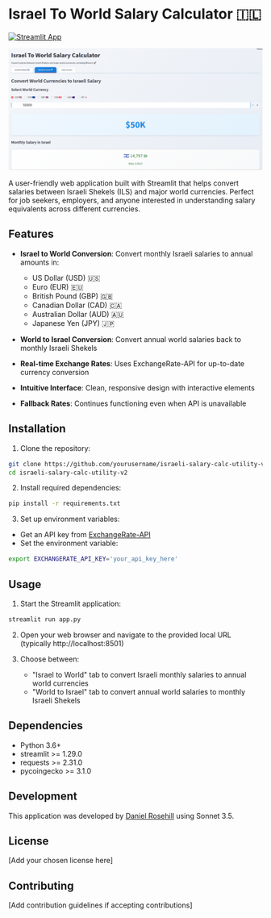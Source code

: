 # Israel To World Salary Calculator 🇮🇱

[![Streamlit App](https://static.streamlit.io/badges/streamlit_badge_black_white.svg)](https://israelisalaryconverter.streamlit.app/)

![alt text](screenshots/1.png)

A user-friendly web application built with Streamlit that helps convert salaries between Israeli Shekels (ILS) and major world currencies. Perfect for job seekers, employers, and anyone interested in understanding salary equivalents across different currencies.

## Features

- **Israel to World Conversion**: Convert monthly Israeli salaries to annual amounts in:
  - US Dollar (USD) 🇺🇸
  - Euro (EUR) 🇪🇺
  - British Pound (GBP) 🇬🇧
  - Canadian Dollar (CAD) 🇨🇦
  - Australian Dollar (AUD) 🇦🇺
  - Japanese Yen (JPY) 🇯🇵

- **World to Israel Conversion**: Convert annual world salaries back to monthly Israeli Shekels
- **Real-time Exchange Rates**: Uses ExchangeRate-API for up-to-date currency conversion
- **Intuitive Interface**: Clean, responsive design with interactive elements
- **Fallback Rates**: Continues functioning even when API is unavailable

## Installation

1. Clone the repository:
```bash
git clone https://github.com/yourusername/israeli-salary-calc-utility-v2.git
cd israeli-salary-calc-utility-v2
```

2. Install required dependencies:
```bash
pip install -r requirements.txt
```

3. Set up environment variables:
- Get an API key from [ExchangeRate-API](https://www.exchangerate-api.com/)
- Set the environment variable:
```bash
export EXCHANGERATE_API_KEY='your_api_key_here'
```

## Usage

1. Start the Streamlit application:
```bash
streamlit run app.py
```

2. Open your web browser and navigate to the provided local URL (typically http://localhost:8501)

3. Choose between:
   - "Israel to World" tab to convert Israeli monthly salaries to annual world currencies
   - "World to Israel" tab to convert annual world salaries to monthly Israeli Shekels

## Dependencies

- Python 3.6+
- streamlit >= 1.29.0
- requests >= 2.31.0
- pycoingecko >= 3.1.0

## Development

This application was developed by [Daniel Rosehill](https://danielrosehill.com) using Sonnet 3.5.

## License

[Add your chosen license here]

## Contributing

[Add contribution guidelines if accepting contributions]
